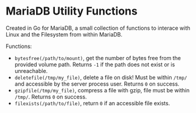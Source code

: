 # MariaDB Utility Functions

Created in Go for MariaDB, a small collection of functions to interace with Linux and the Filesystem from within MariaDB.

Functions:

* `bytesfree(/path/to/mount)`, get the number of bytes free from the provided volume path. Returns `-1` if the path does not exist or is unreachable.
* `deletefile(/tmp/my_file)`, delete a file on disk! Must be within `/tmp/` and accessible by the server process user. Returns `0` on success.
* `gzipfile(/tmp/my_file)`, compress a file with gzip, file must be within `/tmp/`. Returns `0` on success.
* `filexists(/path/to/file)`, return `0` if an accessible file exists.
